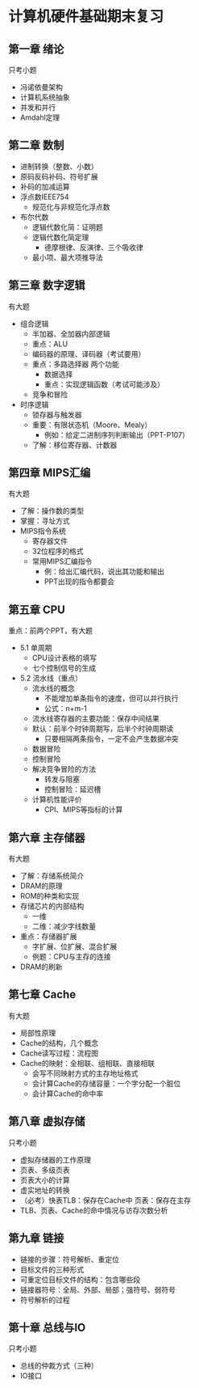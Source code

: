 # 计算机硬件基础期末复习
## 第一章 绪论
只考小题
- 冯诺依曼架构
- 计算机系统抽象
- 并发和并行
- Amdahl定理

## 第二章 数制
- 进制转换（整数、小数）
- 原码反码补码、符号扩展
- 补码的加减运算
- 浮点数IEEE754
    - 规范化与非规范化浮点数
- 布尔代数
    - 逻辑代数化简：证明题
    - 逻辑代数化简定理
        - 德摩根律、反演律、三个吸收律
    - 最小项、最大项推导法

## 第三章 数字逻辑
有大题
- 组合逻辑
    - 半加器、全加器内部逻辑
    - 重点：ALU
    - 编码器的原理、译码器（考试要用）
    - 重点：多路选择器 两个功能
        - 数据选择
        - 重点：实现逻辑函数（考试可能涉及）
    - 竞争和冒险
- 时序逻辑
    - 锁存器与触发器
    - 重要：有限状态机（Moore、Mealy）
        - 例如：给定二进制序列判断输出（PPT-P107）
    - 了解：移位寄存器、计数器

## 第四章 MIPS汇编
有大题
- 了解：操作数的类型
- 掌握：寻址方式
- MIPS指令系统
    - 寄存器文件
    - 32位程序的格式
    - 常用MIPS汇编指令
        - 例：给出汇编代码，说出其功能和输出
        - PPT出现的指令都要会

## 第五章 CPU
重点：前两个PPT，有大题
- 5.1 单周期
    - CPU设计表格的填写
    - 七个控制信号的生成
- 5.2 流水线（重点）
    - 流水线的概念
        - 不能增加单条指令的速度，但可以并行执行
        - 公式：n+m-1
    - 流水线寄存器的主要功能：保存中间结果
    - 默认：前半个时钟周期写，后半个时钟周期读
        - 只要相隔两条指令，一定不会产生数据冲突
    - 数据冒险
    - 控制冒险
    - 解决竞争冒险的方法
        - 转发与阻塞
        - 控制冒险：延迟槽
    - 计算机性能评价
        - CPI、MIPS等指标的计算

## 第六章 主存储器
有大题
- 了解：存储系统简介
- DRAM的原理
- ROM的种类和实现
- 存储芯片的内部结构
    - 一维
    - 二维：减少字线数量
- 重点：存储器扩展
    - 字扩展、位扩展、混合扩展
    - 例题：CPU与主存的连接
- DRAM的刷新

## 第七章 Cache
有大题
- 局部性原理
- Cache的结构，几个概念
- Cache读写过程：流程图
- Cache的映射：全相联、组相联、直接相联
    - 会写不同映射方式的主存地址格式
    - 会计算Cache的存储容量：一个字分配一个脏位
    - 会计算Cache的命中率

## 第八章 虚拟存储
只考小题
- 虚拟存储器的工作原理
- 页表、多级页表
- 页表大小的计算
- 虚实地址的转换
- （必考）快表TLB：保存在Cache中 页表：保存在主存
- TLB、页表、Cache的命中情况与访存次数分析

## 第九章 链接
- 链接的步骤：符号解析、重定位
- 目标文件的三种形式
- 可重定位目标文件的结构：包含哪些段
- 链接器符号：全局、外部、局部；强符号、弱符号
- 符号解析的过程

## 第十章 总线与IO
只考小题
- 总线的仲裁方式（三种）
- IO接口